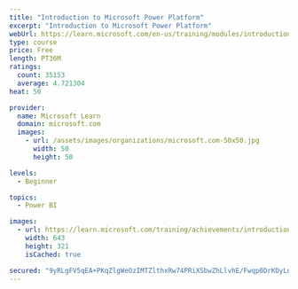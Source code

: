 ```yaml
---
title: "Introduction to Microsoft Power Platform"
excerpt: "Introduction to Microsoft Power Platform"
webUrl: https://learn.microsoft.com/en-us/training/modules/introduction-power-platform/
type: course
price: Free
length: PT36M
ratings:
  count: 35153
  average: 4.721304
heat: 50

provider:
  name: Microsoft Learn
  domain: microsoft.com
  images:
    - url: /assets/images/organizations/microsoft.com-50x50.jpg
      width: 50
      height: 50

levels:
  - Beginner

topics:
  - Power BI

images:
  - url: https://learn.microsoft.com/training/achievements/introduction-power-platform-social.png
    width: 643
    height: 321
    isCached: true

secured: "9yRLgFV5qEA+PKqZlgWeOzIMTZlthxRw74PRiXSbwZhLlvhE/Fwqp0DrKDyLntCi73A2WCljFszuF+AgCGQXVACmf/4SKlvaNxosHMCuSDSeJ8HKzliMgNAA6ZT5e8yYr4x3Rn2lplofRNI74ygGRFNm03IMON2CJBnlfFdHXLw3a6AMvmh0GCYGitzq9OXHdnvI7Evg2XrtnPvY07/4xtmkhyUk2bldsgnhDxHWeij1+WNaAE/mk6YDaoLkPRSOkZCcCX41t8Vo8ts3djPx2CN3G3gUXK3cHfUu6XOlJ54jgLP7oMecaQfmYcpEGzghJoSr4SZLT7d134WhVyMGUEdl61+q8b7DdIc3tQcUO4iqc3atyaKMk/R9y/9GuQfnkMj0BvKEQOJj8PkIDM2y+ObEZnMtDfG6ILCLC50+t2c=;6AR0JAnnmftHv9Y7yXi+TA=="
---
```


